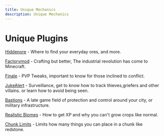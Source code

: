 ```yaml
---
title: Unique Mechanics
description: Unique Mechanics
---
```


# Unique Plugins

[Hiddenore](./hiddenore) - Where to find your everyday ores, and more. 

[Factorymod](./factorymod) - Crafting but better, The industrial revolution has come to Minecraft.

[Finale](./finale) - PVP Tweaks, important to know for those inclined to conflict. 

[JukeAlert](./jukealert) - Surveillance, get to know how to track thieves,griefers and other villains. or learn how to avoid being seen.

[Bastions](./bastions) - A late game field of protection and control around your city, or military infrastructure.

[Realistic Biomes](./rb) - How to get XP and why you can't grow crops like normal. 

[Chunk Limits](./chunklimits) - Limits how many things you can place in a chunk like redstone.